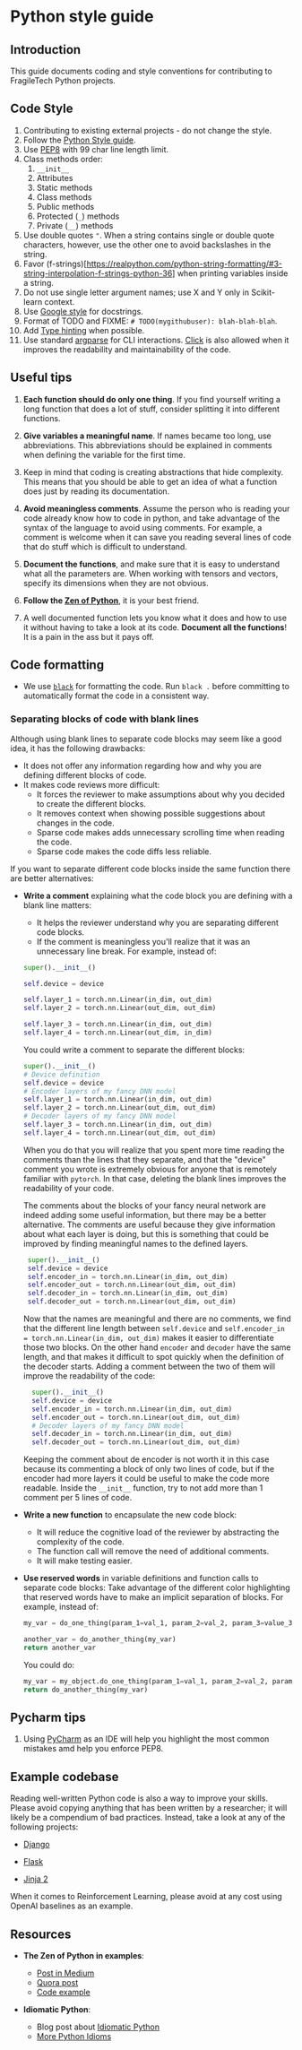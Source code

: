 # Python style guide

## Introduction

This guide documents coding and style conventions for contributing to FragileTech Python projects.
 
## Code Style

1. Contributing to existing external projects - do not change the style.
2. Follow the [Python Style guide](https://docs.python-guide.org/writing/style/).
3. Use [PEP8](https://www.python.org/dev/peps/pep-0008/) with 99 char line length limit.
4. Class methods order: 
    1. `__init__`
    2. Attributes
    3. Static methods
    4. Class methods 
    5. Public methods
    6. Protected (`_`) methods
    7. Private (`__`) methods
5. Use double quotes `"`. When a string contains single or double quote characters, however, use the other one to avoid
 backslashes in the string.
6. Favor (f-strings)[https://realpython.com/python-string-formatting/#3-string-interpolation-f-strings-python-36] 
when printing variables inside a string.
7. Do not use single letter argument names; use X and Y only in Scikit-learn context.
9. Use [Google style](https://sphinxcontrib-napoleon.readthedocs.io/en/latest/example_google.html) for docstrings.
10. Format of TODO and FIXME: `# TODO(mygithubuser): blah-blah-blah`.
11. Add [Type hinting](https://docs.python.org/3/library/typing.html) when possible.
12. Use standard [argparse](https://docs.python.org/3/library/argparse.html) for CLI interactions. 
[Click](https://click.palletsprojects.com/en/7.x/arguments/) is also allowed when it improves the readability and maintainability of the code.


## Useful tips

1. **Each function should do only one thing**. If you find yourself writing a long function that does a lot of stuff, consider
splitting it into different functions.

2. **Give variables a meaningful name**. If names became too long, use abbreviations. This abbreviations should be explained
in comments when defining the variable for the first time.

3. Keep in mind that coding is creating abstractions that hide complexity. This means that you should be able to get an
idea of what a function does just by reading its documentation.   

4. **Avoid meaningless comments**. Assume the person who is reading your code already know how to code in python, and take
advantage of the syntax of the language to avoid using comments. For example, a comment is welcome when it can save you
reading several lines of code that do stuff which is difficult to understand. 

5. **Document the functions**, and make sure that it is easy to understand what all the parameters are. When working with tensors
and vectors, specify its dimensions when they are not obvious.

6. **Follow the [Zen of Python](https://www.python.org/dev/peps/pep-0020/)**, it is your best friend.

7. A well documented function lets you know what it does and how to use it without having to take a look at its code.
**Document all the functions**! It is a pain in the ass but it pays off.

## Code formatting

- We use [`black`](https://black.readthedocs.io/en/stable/change_log.html) for formatting the code. 
Run `black .` before committing to automatically format the code in a consistent way.

### Separating blocks of code with blank lines

Although using blank lines to separate code 
blocks may seem like a good idea, it has the following drawbacks:
- It does not offer any information regarding how and why you are defining different blocks of code.
- It makes code reviews more difficult: 
    * It forces the reviewer to make assumptions about why you decided to create the different blocks.
    * It removes context when showing possible suggestions about changes in the code.
    * Sparse code makes adds unnecessary scrolling time when reading the code.
    * Sparse code makes the code diffs less reliable.
    
If you want to separate different code blocks inside the same function there are better alternatives:
- **Write a comment** explaining what the code block you are defining with a blank line matters:
    * It helps the reviewer understand why you are separating different code blocks.
    * If the comment is meaningless you'll realize that it was an unnecessary line break.
    For example, instead of:
    ```python
    super().__init__()
  
    self.device = device
  
    self.layer_1 = torch.nn.Linear(in_dim, out_dim)
    self.layer_2 = torch.nn.Linear(out_dim, out_dim)
  
    self.layer_3 = torch.nn.Linear(in_dim, out_dim)
    self.layer_4 = torch.nn.Linear(out_dim, in_dim)
    ```
    You could write a comment to separate the different blocks:
    ```python
    super().__init__()
    # Device definition
    self.device = device
    # Encoder layers of my fancy DNN model
    self.layer_1 = torch.nn.Linear(in_dim, out_dim)
    self.layer_2 = torch.nn.Linear(out_dim, out_dim)
    # Decoder layers of my fancy DNN model
    self.layer_3 = torch.nn.Linear(in_dim, out_dim)
    self.layer_4 = torch.nn.Linear(out_dim, out_dim)
    ```
   When you do that you will realize that you spent more time reading the comments than the
    lines that they separate, and that the "device" comment you wrote is extremely obvious for anyone that
     is remotely familiar with `pytorch`. In that case, deleting the blank lines improves the 
     readability of your code.
     
     The comments about the blocks of your fancy neural network are indeed adding 
     some useful information, but there may be a better alternative. 
     The comments are useful because they give information about what each layer is doing, 
     but this is something that could be improved by finding meaningful names to the defined layers.
     
   ```python
    super().__init__()
    self.device = device
    self.encoder_in = torch.nn.Linear(in_dim, out_dim)
    self.encoder_out = torch.nn.Linear(out_dim, out_dim)
    self.decoder_in = torch.nn.Linear(in_dim, out_dim)
    self.decoder_out = torch.nn.Linear(out_dim, out_dim)
   ```
  Now that the names are meaningful and there are no comments, we find that the different line length between
  `self.device` and `self.encoder_in = torch.nn.Linear(in_dim, out_dim)` makes it easier 
  to differentiate those two blocks. On the other hand `encoder` and `decoder` have the same length, 
  and that makes it difficult to spot quickly when the definition of the decoder starts. 
  Adding a comment between the two of them will improve the readability of the code:
  
  ```python
    super().__init__()
    self.device = device
    self.encoder_in = torch.nn.Linear(in_dim, out_dim)
    self.encoder_out = torch.nn.Linear(out_dim, out_dim)
    # Decoder layers of my fancy DNN model
    self.decoder_in = torch.nn.Linear(in_dim, out_dim)
    self.decoder_out = torch.nn.Linear(out_dim, out_dim)
   ```
  Keeping the comment about de encoder is not worth it in this case because its commenting a block of only
  two lines of code, but if the encoder had more layers it could be useful to make the code 
  more readable. Inside the `__init__` function, try to not add more than 1 comment per 5 lines of code.
    
- **Write a new function** to encapsulate the new code block:
    * It will reduce the cognitive load of the reviewer by abstracting the complexity of the code.
    * The function call will remove the need of additional comments.
    * It will make testing easier.
    
- **Use reserved words** in variable definitions and function calls to separate code blocks:
    Take advantage of the different color highlighting that reserved words have to make an implicit separation of blocks.
     For example, instead of:
    ```python
    my_var = do_one_thing(param_1=val_1, param_2=val_2, param_3=value_3)
    
    another_var = do_another_thing(my_var)
    return another_var
    ```
    You could do:
    ```python
    my_var = my_object.do_one_thing(param_1=val_1, param_2=val_2, param_3=value_3)
    return do_another_thing(my_var)
    ``` 

## Pycharm tips

1. Using [PyCharm](https://www.jetbrains.com/pycharm/download/#section=linux) as an IDE will help you highlight the most
 common mistakes amd help you enforce PEP8.


## Example codebase

Reading well-written Python code is also a way to improve your skills. Please avoid copying anything that has been written
by a researcher; it will likely be a compendium of bad practices. Instead, take a look at any of the following projects:

- [Django](https://github.com/django/django)

- [Flask](https://github.com/pallets/flask)

- [Jinja 2](https://github.com/pallets/jinja)

When it comes to Reinforcement Learning, please avoid at any cost using OpenAI baselines as an example.


## Resources

- **The Zen of Python in examples**: 
    - [Post in Medium](https://medium.com/@Pythonidaer/a-brief-analysis-of-the-zen-of-python-2bfd3b76edbf)
    - [Quora post](https://www.quora.com/What-do-different-aphorisms-in-The-Zen-of-Python-mean)
    - [Code example](https://gist.github.com/evandrix/2030615)
    
- **Idiomatic Python**:
    - Blog post about [Idiomatic Python](https://medium.com/the-andela-way/idiomatic-python-coding-the-smart-way-cc560fa5f1d6)    
    - [More Python Idioms](http://prooffreaderplus.blogspot.com/2014/11/top-10-python-idioms-i-wished-id.html)
